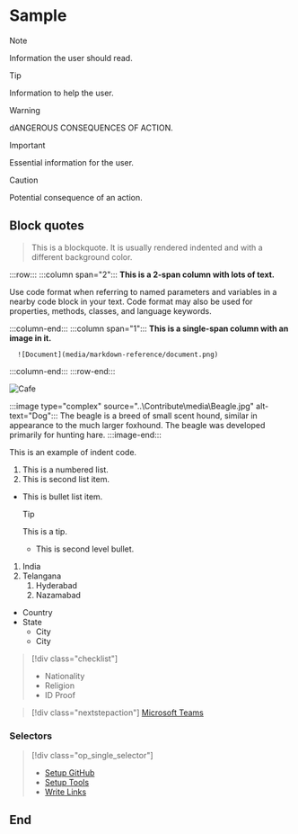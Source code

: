# Sample

>[!NOTE]
>Information the user should read.

>[!TIP]
Information to help the user.

>[!WARNING]
>dANGEROUS CONSEQUENCES OF ACTION.

>[!IMPORTANT]
>Essential information for the user.

>[!Caution]
Potential consequence of an action.

## Block quotes

> This is a blockquote. It is usually rendered indented and with a different background color.

:::row:::
   :::column span="2":::
      **This is a 2-span column with lots of text.**

Use code format when referring to named parameters and variables in a nearby code block in your text. Code format may also be used for properties, methods, classes, and language keywords.

   :::column-end:::
   :::column span="1":::
      **This is a single-span column with an image in it.**

      ![Document](media/markdown-reference/document.png)
   :::column-end:::
:::row-end:::

![Cafe](<..\Contribute\media\main.jpg>)

:::image type="complex" source="..\Contribute\media\Beagle.jpg" alt-text="Dog":::
    The beagle is a breed of small scent hound, similar in appearance to the much larger foxhound. The beagle was developed primarily for hunting hare.
:::image-end:::

This is an example of indent code.

1. This is a numbered list.
2. This is second list item.

- This is bullet list item.

  > [!TIP]
  > This is a tip.
  - This is second level bullet.

1. India
1. Telangana
    1. Hyderabad
    1. Nazamabad

- Country
- State
  - City
  - City

> [!div class="checklist"]
>
>- Nationality
>- Religion
>- ID Proof

> [!div class="nextstepaction"]
> [Microsoft Teams](markdown-reference.md)

### Selectors

> [!div class="op_single_selector"]
>
> - [Setup GitHub](.\Contribute\get-started-setup-github.md)
> - [Setup Tools](.\Contribute)
> - [Write Links](.\Contribute)

## End
